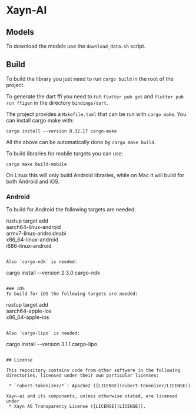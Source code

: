# Xayn-AI

## Models
To download the models use the `download_data.sh` script.

## Build
To build the library you just need to run `cargo build` in the root of the project.

To generate the dart ffi you need to run `flutter pub get` and `flutter pub run ffigen` in
the directory `bindings/dart`.

The project provides a `Makefile.toml` that can be run with `cargo make`.
You can install cargo make with:

```
cargo install --version 0.32.17 cargo-make
```

All the above can be automatically done by `cargo make build`.

To build libraries for mobile targets you can use:

```
cargo make build-mobile
```

On Linux this will only build Android libraries, while on Mac it will build
for both Android and iOS.

### Android

To build for Android the following targets are needed:

rustup target add \
  aarch64-linux-android \
  armv7-linux-androideabi \
  x86_64-linux-android \
  i686-linux-android
```

Also `cargo-ndk` is needed:

```
cargo install --version 2.3.0 cargo-ndk
```

### iOS
To build for iOS the following targets are needed:
```
rustup target add \
  aarch64-apple-ios \
  x86_64-apple-ios
```

Also `cargo-lipo` is needed:
```
cargo install --version 3.1.1 cargo-lipo
```

## License

This repository contains code from other software in the following
directories, licensed under their own particular licenses:

 * `rubert-tokenizer/*`: Apache2 ([LICENSE](rubert-tokenizer/LICENSE))

Xayn-ai and its components, unless otherwise stated, are licensed under
 * Xayn AG Transparency License ([LICENSE](LICENSE)).
